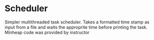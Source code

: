 # Scheduler

Simpler multithreaded task scheduler. Takes a formatted time stamp as input from a file and waits the approprite time before printing the task.
Minheap code was provided by instructor
